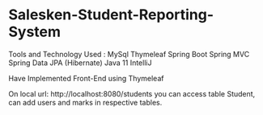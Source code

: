 # Salesken-Student-Reporting-System

Tools and Technology Used : 
MySql 
Thymeleaf
Spring Boot 
Spring MVC
Spring Data JPA (Hibernate)
Java 11
IntelliJ

Have Implemented Front-End using Thymeleaf

On local url: http://localhost:8080/students you can access table Student, can add users and marks in respective tables.
